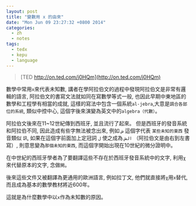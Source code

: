 ```yaml
---
layout: post
title: "變數用 x 的由來"
date: "Mon Jun 09 23:27:32 +0800 2014"
categories:
  - zh
  - notes
tags:
  - tedx
  - kepu
  - language
---
```


> [TED http://on.ted.com/j0HQm](http://on.ted.com/j0HQm)

數學中常用`x`來代表未知數,
講者在學阿拉伯文的過程中發現阿拉伯文是非常有邏輯的語言,
阿拉伯文的書寫文法就如同在寫數學等式一般,
也因此早期中東地區的數學和工程學有相當的成就,
這樣的寫法中包含一個系統`al-jebra`,大意是`調合各部位的系統`,
類似中控中心, 這個字後來演變為英文中的`algebra（代數）`。

阿拉伯文後來在11~12世紀傳到西班牙, 並且流行了起來。
但是西班牙的發音系統和阿拉伯不同, 因此造成有些字無法被念出來,
例如 `ش‎` 這個字代表 `某些未知的東西` 發音類似 `訊`,
如果在這個字前面加上定冠詞 `ل` 使之成為
`الش`
（阿拉伯文是由右到左書寫）,
則意思變為`那個未知的東西`,
而這個字開始出現在10世紀的微分證明中。

在中世紀的西班牙學者為了要翻譯這些不存在於西班牙發音系統中的文字,
利用`χ`來代替原本的文字, 念做`開`。

後來這些文件又被翻譯為更通用的歐洲語言, 例如拉丁文,
他們就直接將`χ`用`x`替代, 而且成為基本的數學教材將近600年。

這就是為什麼數學中以`x`作為未知數的原因。
